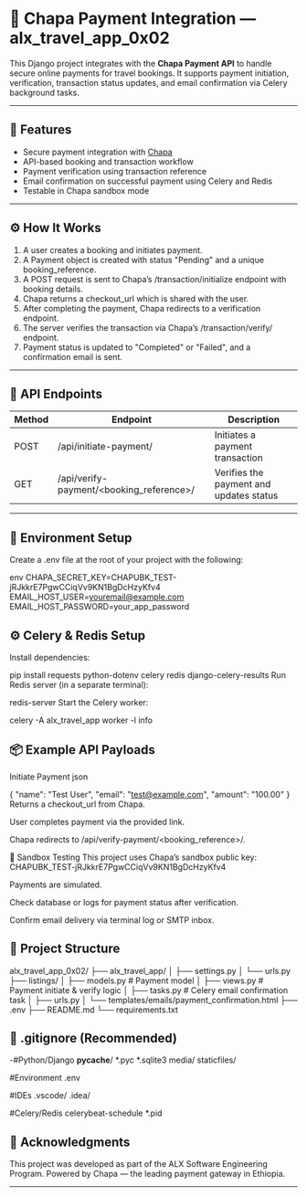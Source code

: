 # 🧾 Chapa Payment Integration — alx_travel_app_0x02

This Django project integrates with the **Chapa Payment API** to handle secure online payments for travel bookings. It supports payment initiation, verification, transaction status updates, and email confirmation via Celery background tasks.

---

## 🚀 Features

- Secure payment integration with [Chapa](https://developer.chapa.co/)
- API-based booking and transaction workflow
- Payment verification using transaction reference
- Email confirmation on successful payment using Celery and Redis
- Testable in Chapa sandbox mode

---

## ⚙️ How It Works

1. A user creates a booking and initiates payment.
2. A Payment object is created with status "Pending" and a unique booking_reference.
3. A POST request is sent to Chapa’s /transaction/initialize endpoint with booking details.
4. Chapa returns a checkout_url which is shared with the user.
5. After completing the payment, Chapa redirects to a verification endpoint.
6. The server verifies the transaction via Chapa’s /transaction/verify/<reference> endpoint.
7. Payment status is updated to "Completed" or "Failed", and a confirmation email is sent.

---

## 📡 API Endpoints

| Method | Endpoint                                 | Description                         |
|--------|------------------------------------------|-------------------------------------|
| POST   | /api/initiate-payment/                 | Initiates a payment transaction     |
| GET    | /api/verify-payment/<booking_reference>/ | Verifies the payment and updates status |

---

## 🔧 Environment Setup

Create a .env file at the root of your project with the following:

env
CHAPA_SECRET_KEY=CHAPUBK_TEST-jRJkkrE7PgwCCiqVv9KN1BgDcHzyKfv4
EMAIL_HOST_USER=youremail@example.com
EMAIL_HOST_PASSWORD=your_app_password

## ⚙️ Celery & Redis Setup
Install dependencies:


pip install requests python-dotenv celery redis django-celery-results
Run Redis server (in a separate terminal):


redis-server
Start the Celery worker:


celery -A alx_travel_app worker -l info
## 📦 Example API Payloads
Initiate Payment
json

{
  "name": "Test User",
  "email": "test@example.com",
  "amount": "100.00"
}
Returns a checkout_url from Chapa.

User completes payment via the provided link.

Chapa redirects to /api/verify-payment/<booking_reference>/.

🧪 Sandbox Testing
This project uses Chapa’s sandbox public key:
CHAPUBK_TEST-jRJkkrE7PgwCCiqVv9KN1BgDcHzyKfv4

Payments are simulated.

Check database or logs for payment status after verification.

Confirm email delivery via terminal log or SMTP inbox.

## 📁 Project Structure

alx_travel_app_0x02/
├── alx_travel_app/
│   ├── settings.py
│   └── urls.py
├── listings/
│   ├── models.py       # Payment model
│   ├── views.py        # Payment initiate & verify logic
│   ├── tasks.py        # Celery email confirmation task
│   ├── urls.py
│   └── templates/emails/payment_confirmation.html
├── .env
├── README.md
└── requirements.txt


## 🚫 .gitignore (Recommended)

-#Python/Django
__pycache__/
*.pyc
*.sqlite3
media/
staticfiles/

#Environment
.env

#IDEs
.vscode/
.idea/

#Celery/Redis
celerybeat-schedule
*.pid
## 🤝 Acknowledgments
This project was developed as part of the ALX Software Engineering Program.
Powered by Chapa — the leading payment gateway in Ethiopia.

---
